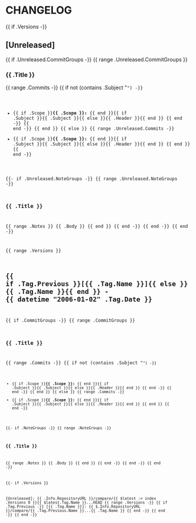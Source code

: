 # CHANGELOG

{{ if .Versions -}}
<a name="unreleased"></a>
## [Unreleased]
{{ if .Unreleased.CommitGroups -}}
{{ range .Unreleased.CommitGroups }}
### {{ .Title }}
{{ range .Commits -}}
{{ if not (contains .Subject "<code>") -}}
- {{ if .Scope }}**{{ .Scope }}:** {{ end }}{{ if .Subject }}{{ .Subject }}{{ else }}{{ .Header }}{{ end }}
{{ end -}}
{{ end -}}
{{ end }}
{{ else }}
{{ range .Unreleased.Commits -}}
- {{ if .Scope }}**{{ .Scope }}:** {{ end }}{{ if .Subject }}{{ .Subject }}{{ else }}{{ .Header }}{{ end }}
{{ end }}
{{ end -}}

{{- if .Unreleased.NoteGroups -}}
{{ range .Unreleased.NoteGroups -}}
### {{ .Title }}
{{ range .Notes }}
{{ .Body }}
{{ end }}
{{ end -}}
{{ end -}}
{{ end -}}

{{ range .Versions }}
<a name="{{ .Tag.Name }}"></a>
## {{ if .Tag.Previous }}[{{ .Tag.Name }}]{{ else }}{{ .Tag.Name }}{{ end }} - {{ datetime "2006-01-02" .Tag.Date }}
{{ if .CommitGroups -}}
{{ range .CommitGroups }}
### {{ .Title }}
{{ range .Commits -}}
{{ if not (contains .Subject "<code>") -}}
- {{ if .Scope }}**{{ .Scope }}:** {{ end }}{{ if .Subject }}{{ .Subject }}{{ else }}{{ .Header }}{{ end }}
{{ end -}}
{{ end -}}
{{ end }}
{{ else }}
{{ range .Commits -}}
- {{ if .Scope }}**{{ .Scope }}:** {{ end }}{{ if .Subject }}{{ .Subject }}{{ else }}{{ .Header }}{{ end }}
{{ end }}
{{ end -}}

{{- if .NoteGroups -}}
{{ range .NoteGroups -}}
### {{ .Title }}
{{ range .Notes }}
{{ .Body }}
{{ end }}
{{ end -}}
{{ end -}}
{{ end -}}

{{- if .Versions }}

[Unreleased]: {{ .Info.RepositoryURL }}/compare/{{ $latest := index .Versions 0 }}{{ $latest.Tag.Name }}...HEAD
{{ range .Versions -}}
{{ if .Tag.Previous -}}
[{{ .Tag.Name }}]: {{ $.Info.RepositoryURL }}/compare/{{ .Tag.Previous.Name }}...{{ .Tag.Name }}
{{ end -}}
{{ end -}}
{{ end -}}
